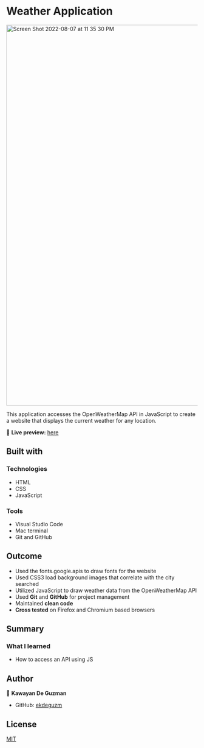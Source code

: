 # Weather Application

<img width="1000" alt="Screen Shot 2022-08-07 at 11 35 30 PM" src="https://user-images.githubusercontent.com/35510088/183354591-f38f0981-b0e0-4e4f-b22d-9742f262daab.png">

This application accesses the OpenWeatherMap API in JavaScript to create a website that displays the current weather for any location.

🔗 **Live preview:** [here](https://ekdeguzm.github.io/weather-app/)

## Built with

### Technologies

* HTML
* CSS
* JavaScript

### Tools

* Visual Studio Code
* Mac terminal
* Git and GitHub

## Outcome

* Used the fonts.google.apis to draw fonts for the website
* Used CSS3 load background images that correlate with the city searched
* Utilized JavaScript to draw weather data from the OpenWeatherMap API
* Used **Git** and **GitHub** for project management
* Maintained **clean code**
* **Cross tested** on Firefox and Chromium based browsers

## Summary

### What I learned

* How to access an API using JS 

## Author

👤 **Kawayan De Guzman**
* GitHub: [ekdeguzm](https://github.com/ekdeguzm)

## License
[MIT](https://choosealicense.com/licenses/mit/)
